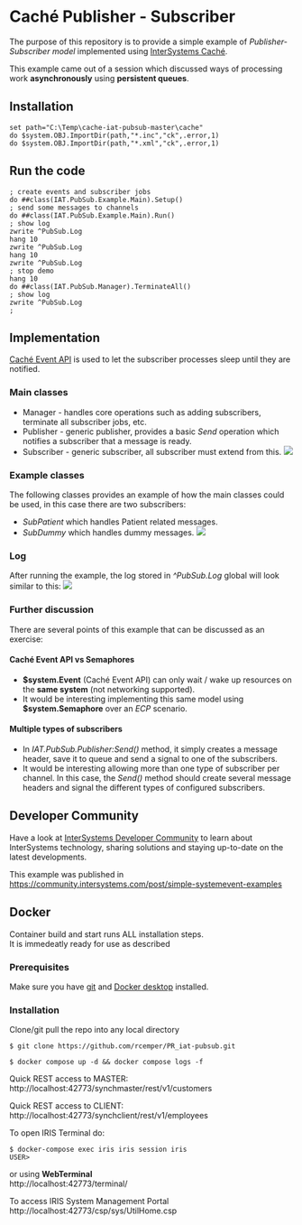 # Caché Publisher - Subscriber

The purpose of this repository is to provide a simple example of *Publisher-Subscriber model* implemented using [InterSystems Caché](http://www.intersystems.com/our-products/cache/cache-overview/).

This example came out of a session which discussed ways of processing work **asynchronously** using **persistent queues**.

## Installation
```
set path="C:\Temp\cache-iat-pubsub-master\cache"
do $system.OBJ.ImportDir(path,"*.inc","ck",.error,1)
do $system.OBJ.ImportDir(path,"*.xml","ck",.error,1)
```

## Run the code
```
; create events and subscriber jobs
do ##class(IAT.PubSub.Example.Main).Setup()
; send some messages to channels
do ##class(IAT.PubSub.Example.Main).Run()
; show log
zwrite ^PubSub.Log
hang 10
zwrite ^PubSub.Log
hang 10
zwrite ^PubSub.Log
; stop demo
hang 10
do ##class(IAT.PubSub.Manager).TerminateAll()
; show log
zwrite ^PubSub.Log
;  
```

## Implementation
[Caché Event API](http://docs.intersystems.com/cache20152/csp/documatic/%25CSP.Documatic.cls?LIBRARY=samples&CLASSNAME=%25SYSTEM.Event&MEMBER=&CSPCHD=001000000000Np0VyNuBwTDT$PiD99hk51sfrKUAanvu8tIi0c&CSPSHARE=1) is used to let the subscriber processes sleep until they are notified. 

### Main classes
* Manager - handles core operations such as adding subscribers, terminate all subscriber jobs, etc.
* Publisher - generic publisher, provides a basic *Send* operation which notifies a subscriber that a message is ready.
* Subscriber - generic subscriber, all subscriber must extend from this.
![](https://dl.dropboxusercontent.com/u/2198214/ISC/images/Events_PubSub_Classes1.png)

### Example classes
The following classes provides an example of how the main classes could be used, in this case there are two subscribers:
* *SubPatient* which handles Patient related messages.
* *SubDummy* which handles dummy messages.
![](https://dl.dropboxusercontent.com/u/2198214/ISC/images/Events_PubSub_Classes2.png)

### Log
After running the example, the log stored in *^PubSub.Log* global will look similar to this:
![](https://dl.dropboxusercontent.com/u/2198214/ISC/images/Events_PubSub_Log.png)

### Further discussion
There are several points of this example that can be discussed as an exercise:

#### Caché Event API vs Semaphores
* **$system.Event** (Caché Event API) can only wait / wake up resources on the **same system** (not networking supported).
* It would be interesting implementing this same model using **$system.Semaphore** over an *ECP* scenario.

#### Multiple types of subscribers
* In *IAT.PubSub.Publisher:Send()* method, it simply creates a message header, save it to queue and send a signal to one of the subscribers.
* It would be interesting allowing more than one type of subscriber per channel. In this case, the *Send()* method should create several message headers and signal the different types of configured subscribers.

## Developer Community
Have a look at [InterSystems Developer Community](https://community.intersystems.com/) to learn about InterSystems technology, sharing solutions and staying up-to-date on the latest developments.

This example was published in https://community.intersystems.com/post/simple-systemevent-examples

## Docker    
Container build and start runs ALL installation steps.    
It is immedeatly ready for use as described    

### Prerequisites
Make sure you have [git](https://git-scm.com/book/en/v2/Getting-Started-Installing-Git) and [Docker desktop](https://www.docker.com/products/docker-desktop) installed.
### Installation
Clone/git pull the repo into any local directory
```
$ git clone https://github.com/rcemper/PR_iat-pubsub.git
```
```
$ docker compose up -d && docker compose logs -f
```
Quick REST access to MASTER:   
http://localhost:42773/synchmaster/rest/v1/customers   

Quick REST access to CLIENT:    
http://localhost:42773/synchclient/rest/v1/employees   


To open IRIS Terminal do:   
```
$ docker-compose exec iris iris session iris 
USER>
```
or using **WebTerminal**     
http://localhost:42773/terminal/      

To access IRIS System Management Portal   
http://localhost:42773/csp/sys/UtilHome.csp    

